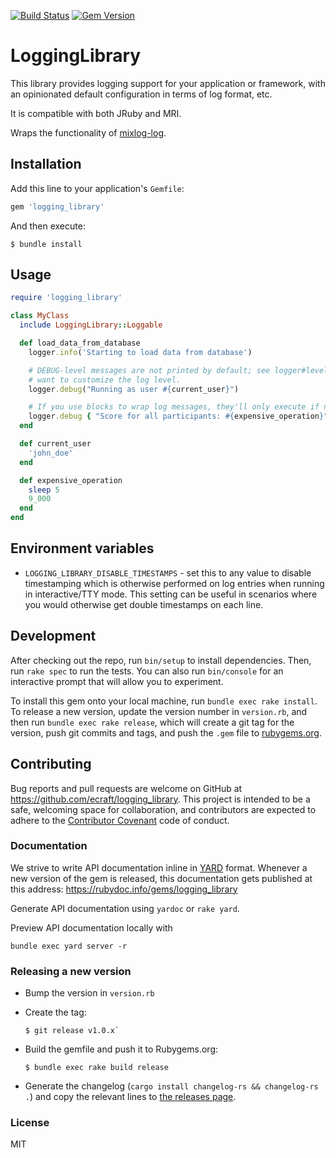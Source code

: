 [![Build Status](https://travis-ci.org/ecraft/logging_library.svg?branch=master)](https://travis-ci.org/ecraft/logging_library) [![Gem Version](https://badge.fury.io/rb/logging_library.svg)](https://badge.fury.io/rb/logging_library)

# LoggingLibrary

This library provides logging support for your application or framework, with an opinionated default configuration in terms of log
format, etc.

It is compatible with both JRuby and MRI.

Wraps the functionality of [mixlog-log](https://github.com/chef/mixlib-log).

## Installation

Add this line to your application's `Gemfile`:

```ruby
gem 'logging_library'
```

And then execute:

    $ bundle install

## Usage

```ruby
require 'logging_library'

class MyClass
  include LoggingLibrary::Loggable

  def load_data_from_database
    logger.info('Starting to load data from database')

    # DEBUG-level messages are not printed by default; see logger#level= if you
    # want to customize the log level.
    logger.debug("Running as user #{current_user}")

    # If you use blocks to wrap log messages, they'll only execute if needed
    logger.debug { "Score for all participants: #{expensive_operation}" }
  end

  def current_user
    'john_doe'
  end

  def expensive_operation
    sleep 5
    9_000
  end
end
```

## Environment variables

- `LOGGING_LIBRARY_DISABLE_TIMESTAMPS` - set this to any value to disable
  timestamping which is otherwise performed on log entries when running in
  interactive/TTY mode. This setting can be useful in scenarios where you
  would otherwise get double timestamps on each line.

## Development

After checking out the repo, run `bin/setup` to install dependencies. Then,
run `rake spec` to run the tests. You can also run `bin/console` for an
interactive prompt that will allow you to experiment.

To install this gem onto your local machine, run `bundle exec rake install`.
To release a new version, update the version number in `version.rb`, and then
run `bundle exec rake release`, which will create a git tag for the version,
push git commits and tags, and push the `.gem` file to
[rubygems.org](https://rubygems.org).

## Contributing

Bug reports and pull requests are welcome on GitHub at
https://github.com/ecraft/logging_library. This project is intended to
be a safe, welcoming space for collaboration, and contributors are expected to
adhere to the [Contributor Covenant](http://contributor-covenant.org) code of
conduct.

### Documentation

We strive to write API documentation inline in [YARD](http://yardoc.org) format. Whenever
a new version of the gem is released, this documentation gets published at this address:
https://rubydoc.info/gems/logging_library

Generate API documentation using `yardoc` or `rake yard`.

Preview API documentation locally with

```
bundle exec yard server -r
```

### Releasing a new version

- Bump the version in `version.rb`
- Create the tag:

  ```
  $ git release v1.0.x`
  ```

- Build the gemfile and push it to Rubygems.org:

  ```shell
  $ bundle exec rake build release
  ```

- Generate the changelog (`cargo install changelog-rs && changelog-rs .`) and copy the relevant lines to [the releases page](https://github.com/ecraft/logging_library/releases).

### License

MIT
